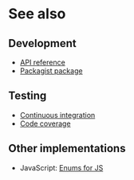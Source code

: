 # See also

## Development
- [API reference](https://cedx.github.io/enum.php/api)
- [Packagist package](https://packagist.org/packages/cedx/enum)

## Testing
- [Continuous integration](https://travis-ci.org/cedx/enum.php)
- [Code coverage](https://coveralls.io/github/cedx/enum.php/)

## Other implementations
- JavaScript: [Enums for JS](https://cedx.github.io/enum.js)
